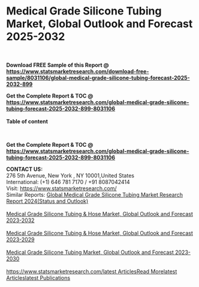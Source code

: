 <h1>Medical Grade Silicone Tubing Market, Global Outlook and Forecast 2025-2032</h1><br/><p><strong>Download FREE Sample of this Report @ <a href="https://www.statsmarketresearch.com/download-free-sample/8031106/global-medical-grade-silicone-tubing-forecast-2025-2032-899">https://www.statsmarketresearch.com/download-free-sample/8031106/global-medical-grade-silicone-tubing-forecast-2025-2032-899</a></strong></p><div><b>Get the Complete Report & TOC @ <a href="https://www.statsmarketresearch.com/global-medical-grade-silicone-tubing-forecast-2025-2032-899-8031106">https://www.statsmarketresearch.com/global-medical-grade-silicone-tubing-forecast-2025-2032-899-8031106</a></b></div><br><b>Table of content</b><p><br><div><b>Get the Complete Report & TOC @ <a href="https://www.statsmarketresearch.com/global-medical-grade-silicone-tubing-forecast-2025-2032-899-8031106">https://www.statsmarketresearch.com/global-medical-grade-silicone-tubing-forecast-2025-2032-899-8031106</a></b></div></p> <b>CONTACT US:</b><br>276 5th Avenue, New York , NY 10001,United States<br>International: (+1) 646 781 7170 / +91 8087042414<br>Visit: <a href="https://www.statsmarketresearch.com/">https://www.statsmarketresearch.com/</a><br>Similar Reports: <a href="https://www.statsmarketresearch.com/global-medical-grade-silicone-tubing-forecast-2025-2032-899-8031106">Global Medical Grade Silicone Tubing Market Research Report 2024(Status and Outlook)</a><br/><br/><a href="https://www.statsmarketresearch.com/global-medical-grade-silicone-tubing-forecast-2025-2032-899-8031106">Medical Grade Silicone Tubing & Hose Market, Global Outlook and Forecast 2023-2032</a><br/><br/><a href="https://www.statsmarketresearch.com/global-medical-grade-silicone-tubing-forecast-2025-2032-899-8031106">Medical Grade Silicone Tubing & Hose Market, Global Outlook and Forecast 2023-2029</a><br/><br/><a href="https://www.statsmarketresearch.com/global-medical-grade-silicone-tubing-forecast-2025-2032-899-8031106">Medical Grade Silicone Tubing Market, Global Outlook and Forecast 2023-2030</a><br/><br/><a href="https://gyeongbokgung.com">https://www.statsmarketresearch.com/</a><a href="https://hallyeomaritime.com">latest Articles</a><a href="https://jingwansa.com">Read More</a><a href=https://nguoiviet.jp/">latest Articles</a><a href="https://www.intelmarketresearch.com/">latest Publications</a>